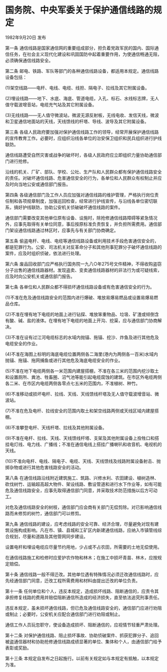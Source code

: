 # 国务院、中央军委关于保护通信线路的规定

1982年9月20日 发布

<!-- INFO END -->

第一条 通信线路是国家通信网的重要组成部分，担负着党政军民的国内、国际通信任务，在社会主义现代化建设和巩固国防中起着重要作用，为使通信畅通无阻，必须确保通信线路安全。

第二条 邮电、铁路、军队等部门的各种通信线路设备，都适用本规定。通信线路设备包括：

(1)架空线路——电杆、电线、电缆、线担、隔电子、拉线及其它附属设备。

(2)埋设线路——地下、水底、海底、管道电缆，入孔、标石、水线标志牌，无人值守载波增音站，电缆充气站及其它附属设备。

(3)无线线路——无人值守微波站，微波无源反射板，无线电收、发信天线，微波和卫星通信地面站的天线，天线馈线的杆塔、导线、波导及其它附属设备。

第三条 各级人民政府要加强对保护通信线路工作的领导，经常开展保护通信线路的宣传教育工作。必要时，应组织沿线各单位的治安保卫组织和民兵组织进行护线联防。

通信线路遭受自然灾害或战争的破坏时，各级人民政府应立即组织力量协助通信部门进行抢修。

沿线的机关、厂矿、部队、学校、公社、生产队和人民群众都有保护通信线路安全的责任。对破坏通信线路、危害通信安全的行为，各单位和人民群众有权制止并应及时向当地公安或通信部门报告。

第四条 各级通信部门及工作人员应加强对通信线路的维护管理，严格执行岗位责任制和各项规章制度，加强巡回检查，经常进行护线宣传，与沿线各单位密切联系，搞好护线联防，协助公安机关侦破破坏通信线路的案件。

通信部门需要改变其他单位原有设备、设施时，除抢修通信线路障碍等紧急情况外，应事先取得有关单位同意，事后按原标准负责恢复，并负担所需费用。通信部门架设通信线路通过林区时，应事先与有关部门协商确定。

第五条 偷盗电杆、电线、电缆等通信线路设备或利用技术手段危害通信安全的，都是犯罪行为。公安、司法机关对反革命分子和其他刑事犯罪分子破坏通信线路的案件，应及时组织侦破，依法进行处理。

第六条 废品回收部门应严格执行国务院一九八○年275号文件精神，不得收购盗窃分子出售的通信线路器材。发现盗卖、变卖通信线路器材的非法行为或可疑线索，应及时向公安机关或通信部门报告。

第七条 各单位和人民群众都不得损坏通信线路设备或有危害通信安全的行为。

(1)不准在危及通信线路安全的范围内进行爆破、堆放易爆易燃品或设置易爆易燃品仓库。

(2)不准在埋有地下电缆的地面上进行钻探、堆放笨重物品、垃圾、矿渣或倾倒含有酸、碱、盐的液体。在埋有地下电缆的地面上开沟、挖渠，应与通信部门协商解决。

(3)不准在设有过江河电缆标志的水域内抛锚、拖锚、挖沙、炸鱼及进行其他危及电缆安全的作业。

(4)不准在海图上标明的海底电缆位置两侧各二海里(港内为两侧各一百米)水域内抛锚、拖锚、拖网捕鱼或进行其他危及海底电缆安全的作业。

(5)不准在地下电缆两侧各一米范围内建屋搭棚，不准在各三米的范围内挖沙取土和设置厕所、粪池、牲畜圈、沼气池等能引起电缆腐蚀的建筑。在市区外电缆两侧各二米、在市区内电缆两侧各零点七五米的范围内，不准植树、种竹。

(6)不准移动或损坏电杆、拉线、天线、天线馈线杆塔及无人值守载波增音站、微波站。

(7)不准在危及电杆、拉线安全的范围内取土和架空线路两侧或天线区域内建屋搭棚。

(8)不准攀登电杆、天线杆塔、拉线及其他附属设备。

(9)不准在电杆、拉线、天线、天线馈线杆塔、支架及其他附属设备上拴牲口和搭挂电灯线、电力线、广播线；不准在通信电线上搭挂广播喇叭和收音机、电视机的天线。

(10)不准向电杆、电线、隔电子、电缆、天线、天线馈线及线路附属设备射击、抛掷杂物或进行其他危害线路安全的活动。

第八条 在通信线路沿线附近建筑施工、筑路、兴修水利、农田建设、植树造林、砍伐树竹、运输超高超大物件、架设线路、敷设管道和进行水下作业等，如有可能危及通信线路安全，应事先取得通信部门同意，并采取技术防范措施以后方可动工。

对危及通信线路安全的树枝，通信部门应会商有关部门无偿剪除。对已影响通信线路而未修剪的树竹，通信部门可以修剪。

第九条 通信线路的建设，应考虑线路的安全可靠、经济合理，尽量避免对现有建筑设施构成影响。凡在市、镇、县城和工矿区内新建通信线路，应纳入市镇管线综合规划，尽量和道路及其他管网同步建设。

设置电杆和埋设电缆应尽量节约用地，少占或不占农田，所需要的土地无偿使用。

在通信线路施工和检修时应爱护农作物和林木；在施工中损坏青苗、林木，应按规定赔偿。

第十条 通信线路一般不得迁改。其他单位遇有特殊情况必须迁改通信线路时，应先经通信部门同意，迁改工程所需费用和材料由提出迁改的单位负责。

第十一条 任何单位和个人，违反本规定，造成损坏线路、阻断通信的，应责令其承担修复线路的费用并赔偿阻断通信所造成的经济损失，直至依法追究刑事责任。

违反本规定，虽未损坏通信线路，但已危及通信线路安全的，通信部门应进行劝阻或制止；必要时，公安机关应配合通信部门进行劝阻或制止。

通信工作人员玩忽职守，使设备造成损坏、阻断通信的，应视情节轻重严肃处理。

第十二条 对保护通信线路、阻止损坏事故、协助侦破案件、抓获犯罪分子、追回被盗通信器材和协助抢修通信线路成绩显著的单位、集体和个人，由通信部门给予表彰或奖励。

第十三条 本规定自发布之日起施行。以前有关规定如与本规定有抵触，以本规定为准。